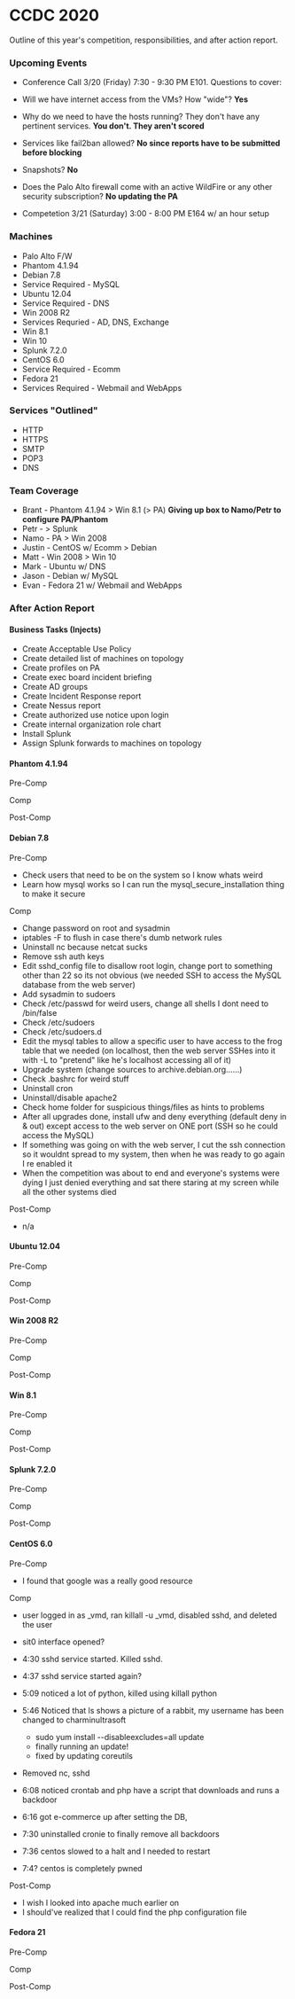 # CCDC 2020

Outline of this year's competition, responsibilities, and after action report.

### Upcoming Events
- Conference Call 3/20 (Friday) 7:30 - 9:30 PM E101. Questions to cover:
 - Will we have internet access from the VMs? How "wide"? **Yes**
 - Why do we need to have the hosts running? They don't have any pertinent services. **You don't. They aren't scored**
 - Services like fail2ban allowed? **No since reports have to be submitted before blocking**
 - Snapshots? **No**
 - Does the Palo Alto firewall come with an active WildFire or any other security subscription? **No updating the PA**

- Competetion 3/21 (Saturday) 3:00 - 8:00 PM E164 w/ an hour setup

### Machines

- Palo Alto F/W
- Phantom 4.1.94
- Debian 7.8
 - Service Required - MySQL
- Ubuntu 12.04
 - Service Required - DNS
- Win 2008 R2
 - Services Requried - AD, DNS, Exchange
- Win 8.1
- Win 10
- Splunk 7.2.0
- CentOS 6.0
 - Service Required - Ecomm
- Fedora 21
 - Services Required - Webmail and WebApps

### Services "Outlined"
- HTTP
- HTTPS
- SMTP
- POP3
- DNS

### Team Coverage
- Brant - Phantom 4.1.94 > Win 8.1 (> PA) **Giving up box to Namo/Petr to configure PA/Phantom**
- Petr - > Splunk
- Namo - PA > Win 2008
- Justin - CentOS w/ Ecomm > Debian
- Matt - Win 2008 > Win 10
- Mark - Ubuntu w/ DNS
- Jason - Debian w/ MySQL
- Evan - Fedora 21 w/ Webmail and WebApps

### After Action Report

#### Business Tasks (Injects)
- Create Acceptable Use Policy
- Create detailed list of machines on topology
- Create profiles on PA
- Create exec board incident briefing
- Create AD groups
- Create Incident Response report
- Create Nessus report
- Create authorized use notice upon login
- Create internal organization role chart
- Install Splunk
- Assign Splunk forwards to machines on topology

#### Phantom 4.1.94
Pre-Comp


Comp


Post-Comp


#### Debian 7.8
Pre-Comp
- Check users that need to be on the system so I know whats weird
- Learn how mysql works so I can run the mysql_secure_installation thing to make it secure

Comp
- Change password on root and sysadmin
- iptables -F to flush in case there's dumb network rules
- Uninstall nc because netcat sucks
- Remove ssh auth keys
- Edit sshd_config file to disallow root login, change port to something other than 22 so its not obvious (we needed SSH to access the MySQL database from the web server)
- Add sysadmin to sudoers
- Check /etc/passwd for weird users, change all shells I dont need to /bin/false
- Check /etc/sudoers
- Check /etc/sudoers.d
- Edit the mysql tables to allow a specific user to have access to the frog table that we needed (on localhost, then the web server SSHes into it with -L to "pretend" like he's localhost accessing all of it)
- Upgrade system (change sources to archive.debian.org......)
- Check .bashrc for weird stuff
- Uninstall cron
- Uninstall/disable apache2
- Check home folder for suspicious things/files as hints to problems
- After all upgrades done, install ufw and deny everything (default deny in & out) except access to the web server on ONE port (SSH so he could access the MySQL)
 - If something was going on with the web server, I cut the ssh connection so it wouldnt spread to my system, then when he was ready to go again I re enabled it
 - When the competition was about to end and everyone's systems were dying I just denied everything and sat there staring at my screen while all the other systems died

Post-Comp
- n/a

#### Ubuntu 12.04
Pre-Comp


Comp


Post-Comp

#### Win 2008 R2
Pre-Comp


Comp


Post-Comp

#### Win 8.1
Pre-Comp


Comp


Post-Comp

#### Splunk 7.2.0
Pre-Comp


Comp


Post-Comp

#### CentOS 6.0
Pre-Comp

- I found that google was a really good resource

Comp

- user logged in as _vmd, ran killall -u _vmd, disabled sshd, and deleted the user

- sit0 interface opened?

- 4:30 sshd service started. Killed sshd.
- 4:37 sshd service started again?
- 5:09 noticed a lot of python, killed using killall python

- 5:46 Noticed that ls shows a picture of a rabbit, my username has been changed to charminultrasoft
    - sudo yum install --disableexcludes=all update
    - finally running an update!
    - fixed by updating coreutils
    
- Removed nc, sshd
- 6:08 noticed crontab and php have a script that downloads and runs a backdoor

- 6:16 got e-commerce up after setting the DB, 

- 7:30 uninstalled cronie to finally remove all backdoors 
- 7:36 centos slowed to a halt and I needed to restart
- 7:4? centos is completely pwned  

Post-Comp

- I wish I looked into apache much earlier on
- I should've realized that I could find the php configuration file 

#### Fedora 21
Pre-Comp


Comp


Post-Comp
